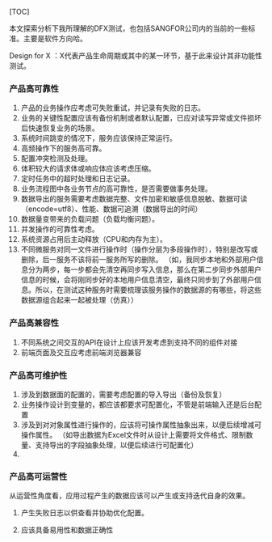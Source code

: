 [TOC]



本文探索分析下我所理解的DFX测试，也包括SANGFOR公司内的当前的一些标准。主要是软件方向哈。

Design for X ：X代表产品生命周期或其中的某一环节，基于此来设计其非功能性测试。

### 产品高可靠性

1. 产品的业务操作应考虑可失败重试，并记录有失败的日志。
2. 业务的关键性配置应该有备份机制或者默认配置，已应对读写异常或文件损坏后快速恢复业务的场景。
3. 系统时间跳变的情况下，服务应该保持正常运行。
4. 高频操作下的服务高可靠。
5. 配置冲突检测及处理。
6. 体积较大的请求体或响应体应该考虑压缩。
7. 定时任务中的超时处理和日志记录。
8. 业务流程图中各业务节点的高可靠性，是否需要做事务处理。
9. 数据导出的服务需要考虑数据完整、文件加密和敏感信息脱敏、数据可读（encode=utf8）、性能、数据可追溯（数据导出的时间）
10. 数据量变带来的负载问题（负载均衡问题）。
11. 并发操作的可靠性考虑。
12. 系统资源占用后主动释放（CPU和内存为主）。
13. 不同微服务对同一文件进行操作时（操作分层为多段操作时），特别是改写或删除，后一服务不该将前一服务所写的删除。
    （如，我同步本地和外部用户信息分为两步，每一步都会先清空再同步写入信息，那么在第二步同步外部用户信息的时候，会将刚同步好的本地用户信息清空，最终只同步到了外部用户信息。所以，在测试这种服务时需要梳理该服务操作的数据源的有哪些，将这些数据源组合起来一起被处理（仿真））



### 产品高兼容性

1. 不同系统之间交互的API在设计上应该开发考虑到支持不同的组件对接
2. 前端页面及交互应考虑前端浏览器兼容



### 产品高可维护性

1.  涉及到数据面的配置的，需要考虑配置的导入导出（备份及恢复）
2.  业务操作设计到变量的，都应该都要求可配置化，不管是前端输入还是后台配置
3.  涉及到对对象属性进行操作的，应该将可操作属性抽象出来，以便后续增减可操作属性。
   （如导出数据为Excel文件时从设计上需要将文件格式、限制数量、支持导出的字段抽象处理，以便后续进行可配置化）
4. 



### 产品高可运营性

从运营性角度看，应用过程产生的数据应该可以产生或支持迭代自身的效果。

1.  产生失败日志以供查看并协助优化配置。

2.  应该具备易用性和数据正确性
